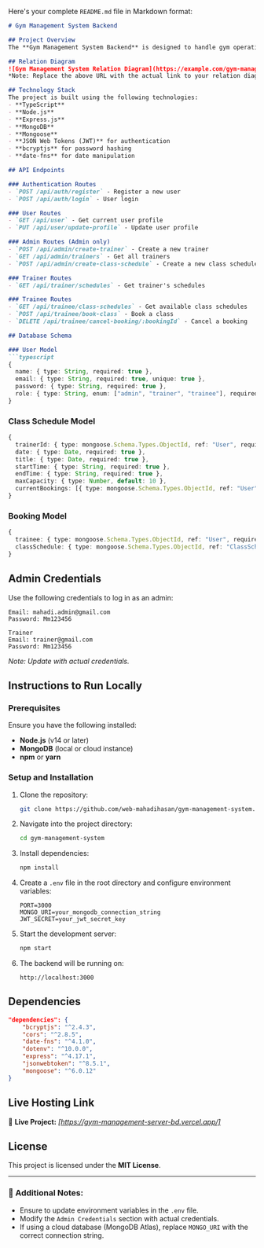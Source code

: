 Here's your complete `README.md` file in Markdown format:  

```markdown
# Gym Management System Backend

## Project Overview
The **Gym Management System Backend** is designed to handle gym operations, including user authentication, class scheduling, and booking functionalities. It provides RESTful API endpoints to facilitate seamless interaction between admins, trainers, and trainees while enforcing business rules for effective management.

## Relation Diagram
![Gym Management System Relation Diagram](https://example.com/gym-management-relation-diagram.png)  
*Note: Replace the above URL with the actual link to your relation diagram image.*

## Technology Stack
The project is built using the following technologies:
- **TypeScript**
- **Node.js**
- **Express.js**
- **MongoDB**
- **Mongoose**
- **JSON Web Tokens (JWT)** for authentication
- **bcryptjs** for password hashing
- **date-fns** for date manipulation

## API Endpoints

### Authentication Routes
- `POST /api/auth/register` - Register a new user
- `POST /api/auth/login` - User login

### User Routes
- `GET /api/user` - Get current user profile
- `PUT /api/user/update-profile` - Update user profile

### Admin Routes (Admin only)
- `POST /api/admin/create-trainer` - Create a new trainer
- `GET /api/admin/trainers` - Get all trainers
- `POST /api/admin/create-class-schedule` - Create a new class schedule

### Trainer Routes
- `GET /api/trainer/schedules` - Get trainer's schedules

### Trainee Routes
- `GET /api/trainee/class-schedules` - Get available class schedules
- `POST /api/trainee/book-class` - Book a class
- `DELETE /api/trainee/cancel-booking/:bookingId` - Cancel a booking

## Database Schema

### User Model
```typescript
{
  name: { type: String, required: true },
  email: { type: String, required: true, unique: true },
  password: { type: String, required: true },
  role: { type: String, enum: ["admin", "trainer", "trainee"], required: true },
}
```

### Class Schedule Model
```typescript
{
  trainerId: { type: mongoose.Schema.Types.ObjectId, ref: "User", required: true },
  date: { type: Date, required: true },
  title: { type: Date, required: true },
  startTime: { type: String, required: true },
  endTime: { type: String, required: true },
  maxCapacity: { type: Number, default: 10 },
  currentBookings: [{ type: mongoose.Schema.Types.ObjectId, ref: "User" }],
}
```

### Booking Model
```typescript
{
  trainee: { type: mongoose.Schema.Types.ObjectId, ref: "User", required: true },
  classSchedule: { type: mongoose.Schema.Types.ObjectId, ref: "ClassSchedule", required: true },
}
```

## Admin Credentials
Use the following credentials to log in as an admin:
```
Email: mahadi.admin@gmail.com
Password: Mm123456
```
```
Trainer 
Email: trainer@gmail.com
Password: Mm123456
```
*Note: Update with actual credentials.*

## Instructions to Run Locally

### Prerequisites
Ensure you have the following installed:
- **Node.js** (v14 or later)
- **MongoDB** (local or cloud instance)
- **npm** or **yarn**

### Setup and Installation
1. Clone the repository:
   ```sh
   git clone https://github.com/web-mahadihasan/gym-management-system.git
   ```
2. Navigate into the project directory:
   ```sh
   cd gym-management-system
   ```
3. Install dependencies:
   ```sh
   npm install
   ```
4. Create a `.env` file in the root directory and configure environment variables:
   ```env
   PORT=3000
   MONGO_URI=your_mongodb_connection_string
   JWT_SECRET=your_jwt_secret_key
   ```
5. Start the development server:
   ```sh
   npm start
   ```
6. The backend will be running on:
   ```
   http://localhost:3000
   ```

## Dependencies
```json
"dependencies": {
    "bcryptjs": "^2.4.3",
    "cors": "^2.8.5",
    "date-fns": "^4.1.0",
    "dotenv": "^10.0.0",
    "express": "^4.17.1",
    "jsonwebtoken": "^8.5.1",
    "mongoose": "^6.0.12"
}
```

## Live Hosting Link
🔗 **Live Project:** *[https://gym-management-server-bd.vercel.app/]*

## License
This project is licensed under the **MIT License**.

---

### 📌 Additional Notes:
- Ensure to update environment variables in the `.env` file.
- Modify the `Admin Credentials` section with actual credentials.
- If using a cloud database (MongoDB Atlas), replace `MONGO_URI` with the correct connection string.
```
